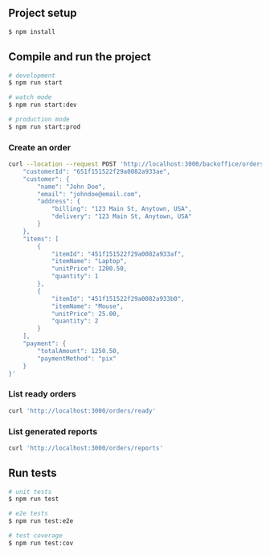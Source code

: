 ## Project setup

```bash
$ npm install
```

## Compile and run the project

```bash
# development
$ npm run start

# watch mode
$ npm run start:dev

# production mode
$ npm run start:prod
```

### Create an order

```bash
curl --location --request POST 'http://localhost:3000/backoffice/orders' --header 'Content-Type: application/json' --data '{
    "customerId": "651f151522f29a0082a933ae",
    "customer": {
        "name": "John Doe",
        "email": "johndoe@email.com",
        "address": {
            "billing": "123 Main St, Anytown, USA",
            "delivery": "123 Main St, Anytown, USA"
        }
    },
    "items": [
        {
            "itemId": "451f151522f29a0082a933af",
            "itemName": "Laptop",
            "unitPrice": 1200.50,
            "quantity": 1
        },
        {
            "itemId": "451f151522f29a0082a933b0",
            "itemName": "Mouse",
            "unitPrice": 25.00,
            "quantity": 2
        }
    ],
    "payment": {
        "totalAmount": 1250.50,
        "paymentMethod": "pix"
    }
}'
```

### List ready orders
```bash
curl 'http://localhost:3000/orders/ready'
```

### List generated reports
```bash
curl 'http://localhost:3000/orders/reports'
```

## Run tests

```bash
# unit tests
$ npm run test

# e2e tests
$ npm run test:e2e

# test coverage
$ npm run test:cov
```
